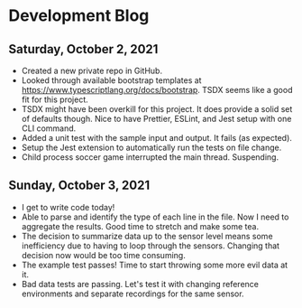 # Development Blog

## Saturday, October 2, 2021

- Created a new private repo in GitHub.
- Looked through available bootstrap templates at <https://www.typescriptlang.org/docs/bootstrap>. TSDX seems like a good fit for this project.
- TSDX might have been overkill for this project. It does provide a solid set of defaults though. Nice to have Prettier, ESLint, and Jest setup with one CLI command.
- Added a unit test with the sample input and output. It fails (as expected).
- Setup the Jest extension to automatically run the tests on file change.
- Child process soccer game interrupted the main thread. Suspending.

## Sunday, October 3, 2021

- I get to write code today!
- Able to parse and identify the type of each line in the file. Now I need to aggregate the results. Good time to stretch and make some tea.
- The decision to summarize data up to the sensor level means some inefficiency due to having to loop through the sensors. Changing that decision now would be too time consuming.
- The example test passes! Time to start throwing some more evil data at it.
- Bad data tests are passing. Let's test it with changing reference environments and separate recordings for the same sensor.
